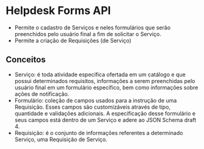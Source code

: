 # Helpdesk Forms API
- Permite o cadastro de Serviços e neles formulários que serão preenchidos pelo usuário final a fim de solicitar o 
Serviço.
- Permite a criação de Requisições (de Serviço)

## Conceitos
- Serviço: é toda atividade específica ofertada em um catálogo e que possui determinados requisitos, informações a serem
preenchidas pelo usuário final em um formulário específico, bem como informações sobre ações de notificação.
- Formulário: coleção de campos usados para a instrução de uma Requisição. Esses campos são customizáveis através de 
tipo, quantidade e validações adicionais. A especificação desse formulário e seus campos está dentro de um Serviço e 
adere ao JSON Schema draft 4.
- Requisição: é o conjunto de informações referentes a determinado Serviço, uma Requisição de Serviço.
